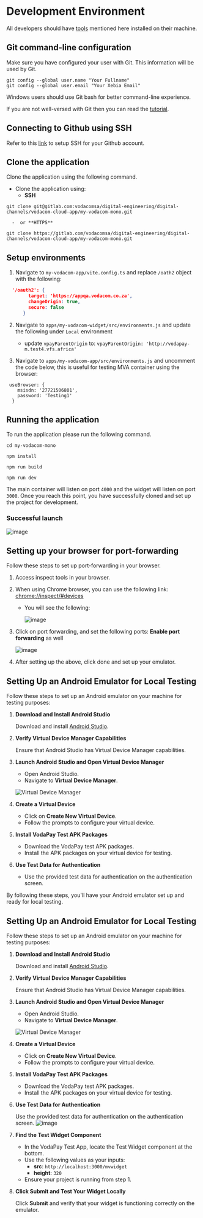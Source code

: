 # Development Environment

All developers should have [tools](./01-tools) mentioned here installed on their machine.

## Git command-line configuration

Make sure you have configured your user with Git. This information will be used by Git.

```
git config --global user.name "Your Fullname"
git config --global user.email "Your Xebia Email"
```

Windows users should use Git bash for better command-line experience.

If you are not well-versed with Git then you can read the [tutorial](https://github.com/shekhargulati/git-the-missing-tutorial).

## Connecting to Github using SSH

Refer to this [link](https://docs.github.com/en/free-pro-team@latest/github/authenticating-to-github/connecting-to-github-with-ssh) to setup SSH for your Github account.

## Clone the application

Clone the application using the following command.


- Clone the application using:
    -  **SSH**

```
git clone git@gitlab.com:vodacomsa/digital-engineering/digital-channels/vodacom-cloud-app/my-vodacom-mono.git
```
      -  or **HTTPS**
```
git clone https://gitlab.com/vodacomsa/digital-engineering/digital-channels/vodacom-cloud-app/my-vodacom-mono.git
```


## Setup environments

1. Navigate to `my-vodacom-app/vite.config.ts` and replace `/oath2` object with the following:
   

```json
  '/oauth2': {
        target: 'https://appqa.vodacom.co.za',
        changeOrigin: true,
        secure: false
      }
```



2. Navigate to `apps/my-vodacom-widget/src/environments.js` and update the following under `Local` environment

   
   -  update `vpayParentOrigin`  to: `vpayParentOrigin: 'http://vodapay-m.test4.vfs.africa'`
  
     
3. Navigate to `apps/my-vodacom-app/src/environments.js` and uncomment the code below, this is useful for testing MVA container using the browser:


  ```
   useBrowser: {
      msisdn: '27721506801',
      password: 'Testing1'
    }
```
## Running the application

To run the application please run the following command.

```
cd my-vodacom-mono
```

```
npm install
```

```
npm run build
```

```
npm run dev
```


The main container will listen on port `4000` and the widget will listen on port `3000`. Once you reach this point, you have successfully cloned and set up the project for development.

### Successful launch

![image](https://github.com/user-attachments/assets/332fb862-5abf-44eb-bd84-c07829987954)


## Setting up your browser for port-forwarding

Follow these steps to set up port-forwarding in your browser.

1. Access inspect tools in your browser.
2. When using Chrome browser, you can use the following link: [chrome://inspect/#devices](chrome://inspect/#devices)

    - You will see the following:

        ![image](https://github.com/user-attachments/assets/cb503c78-128e-43bd-915a-1a1393c32395)
      
3. Click on port forwarding, and set the following ports:
**Enable port forwarding** as well

   ![image](https://github.com/user-attachments/assets/331b5510-7f4b-491f-bea9-8149ed82d496)

4. After setting up the above, click done and set up your emulator.


## Setting Up an Android Emulator for Local Testing

Follow these steps to set up an Android emulator on your machine for testing purposes:

1. **Download and Install Android Studio**

   Download and install [Android Studio](https://developer.android.com/studio).

2. **Verify Virtual Device Manager Capabilities**

   Ensure that Android Studio has Virtual Device Manager capabilities.

3. **Launch Android Studio and Open Virtual Device Manager**

   - Open Android Studio.
   - Navigate to **Virtual Device Manager**.

   ![Virtual Device Manager](https://github.com/user-attachments/assets/988273e4-854e-4b1d-a431-aff8caa14339)

4. **Create a Virtual Device**

   - Click on **Create New Virtual Device**.
   - Follow the prompts to configure your virtual device.

5. **Install VodaPay Test APK Packages**

   - Download the VodaPay test APK packages.
   - Install the APK packages on your virtual device for testing.

6. **Use Test Data for Authentication**

   - Use the provided test data for authentication on the authentication screen.

By following these steps, you'll have your Android emulator set up and ready for local testing.

## Setting Up an Android Emulator for Local Testing

Follow these steps to set up an Android emulator on your machine for testing purposes:

1. **Download and Install Android Studio**

   Download and install [Android Studio](https://developer.android.com/studio).

2. **Verify Virtual Device Manager Capabilities**

   Ensure that Android Studio has Virtual Device Manager capabilities.

3. **Launch Android Studio and Open Virtual Device Manager**

   - Open Android Studio.
   - Navigate to **Virtual Device Manager**.

   ![Virtual Device Manager](https://github.com/user-attachments/assets/988273e4-854e-4b1d-a431-aff8caa14339)

4. **Create a Virtual Device**

   - Click on **Create New Virtual Device**.
   - Follow the prompts to configure your virtual device.

5. **Install VodaPay Test APK Packages**

   - Download the VodaPay test APK packages.
   - Install the APK packages on your virtual device for testing.

6. **Use Test Data for Authentication**

   Use the provided test data for authentication on the authentication screen.
   ![image](https://github.com/user-attachments/assets/286c3a5b-537a-4625-bfa7-097eca4d9cb7)


8. **Find the Test Widget Component**

   - In the VodaPay Test App, locate the Test Widget component at the bottom.
   - Use the following values as your inputs:
     - **src**: `http://localhost:3000/mvwidget`
     - **height**: `320`
   - Ensure your project is running from step 1.

9. **Click Submit and Test Your Widget Locally**

   Click **Submit** and verify that your widget is functioning correctly on the emulator.

